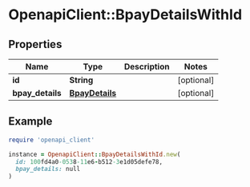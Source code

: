 # OpenapiClient::BpayDetailsWithId

## Properties

| Name | Type | Description | Notes |
| ---- | ---- | ----------- | ----- |
| **id** | **String** |  | [optional] |
| **bpay_details** | [**BpayDetails**](BpayDetails.md) |  | [optional] |

## Example

```ruby
require 'openapi_client'

instance = OpenapiClient::BpayDetailsWithId.new(
  id: 100fd4a0-0538-11e6-b512-3e1d05defe78,
  bpay_details: null
)
```

